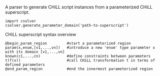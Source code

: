 A parser to generate CHiLL script instances from a parameterized CHiLL superscript.

    import csolver
    csolver.generate_parameter_domain('path-to-superscript')
    
CHiLL superscript syntax overview

    @begin_param_region         #start a parameterized region 
    param(x,enum,[v1,...,vn])   #introduce a new 'enum' type parameter x with its domain [v1,...,vn]
    known(c1,...,cn)            #define constraints between parameters
    t(f(x))                     #call CHiLL transformation t in terms of defined parameters
    @end_param_region           #end the innermost parameterized region
